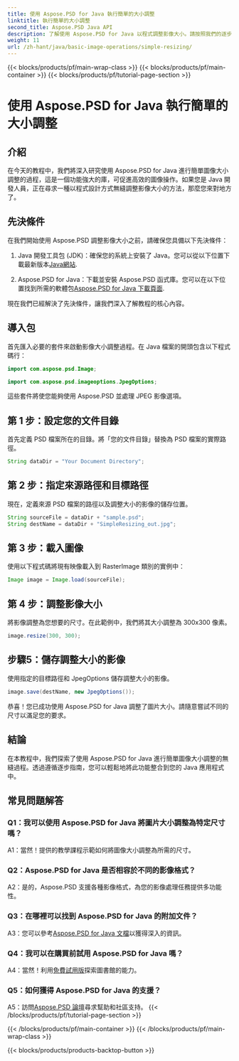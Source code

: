 ```yaml
---
title: 使用 Aspose.PSD for Java 執行簡單的大小調整
linktitle: 執行簡單的大小調整
second_title: Aspose.PSD Java API
description: 了解使用 Aspose.PSD for Java 以程式調整影像大小。請按照我們的逐步指南進行高效率的影像處理。
weight: 11
url: /zh-hant/java/basic-image-operations/simple-resizing/
---
```


{{< blocks/products/pf/main-wrap-class >}}
{{< blocks/products/pf/main-container >}}
{{< blocks/products/pf/tutorial-page-section >}}

# 使用 Aspose.PSD for Java 執行簡單的大小調整

## 介紹

在今天的教程中，我們將深入研究使用 Aspose.PSD for Java 進行簡單圖像大小調整的過程，這是一個功能強大的庫，可促進高效的圖像操作。如果您是 Java 開發人員，正在尋求一種以程式設計方式無縫調整影像大小的方法，那麼您來對地方了。

## 先決條件

在我們開始使用 Aspose.PSD 調整影像大小之前，請確保您具備以下先決條件：

1.  Java 開發工具包 (JDK)：確保您的系統上安裝了 Java。您可以從以下位置下載最新版本[Java網站](https://www.oracle.com/java/).

2. Aspose.PSD for Java：下載並安裝 Aspose.PSD 函式庫。您可以在以下位置找到所需的軟體包[Aspose.PSD for Java 下載頁面](https://releases.aspose.com/psd/java/).

現在我們已經解決了先決條件，讓我們深入了解教程的核心內容。

## 導入包

首先匯入必要的套件來啟動影像大小調整過程。在 Java 檔案的開頭包含以下程式碼行：

```java
import com.aspose.psd.Image;

import com.aspose.psd.imageoptions.JpegOptions;
```

這些套件將使您能夠使用 Aspose.PSD 並處理 JPEG 影像選項。

## 第 1 步：設定您的文件目錄

首先定義 PSD 檔案所在的目錄。將「您的文件目錄」替換為 PSD 檔案的實際路徑。

```java
String dataDir = "Your Document Directory";
```

## 第 2 步：指定來源路徑和目標路徑

現在，定義來源 PSD 檔案的路徑以及調整大小的影像的儲存位置。

```java
String sourceFile = dataDir + "sample.psd";
String destName = dataDir + "SimpleResizing_out.jpg";
```

## 第 3 步：載入圖像

使用以下程式碼將現有映像載入到 RasterImage 類別的實例中：

```java
Image image = Image.load(sourceFile);
```

## 第 4 步：調整影像大小

將影像調整為您想要的尺寸。在此範例中，我們將其大小調整為 300x300 像素。

```java
image.resize(300, 300);
```

## 步驟5：儲存調整大小的影像

使用指定的目標路徑和 JpegOptions 儲存調整大小的影像。

```java
image.save(destName, new JpegOptions());
```

恭喜！您已成功使用 Aspose.PSD for Java 調整了圖片大小。請隨意嘗試不同的尺寸以滿足您的要求。

## 結論

在本教程中，我們探索了使用 Aspose.PSD for Java 進行簡單圖像大小調整的無縫過程。透過遵循逐步指南，您可以輕鬆地將此功能整合到您的 Java 應用程式中。

## 常見問題解答

### Q1：我可以使用 Aspose.PSD for Java 將圖片大小調整為特定尺寸嗎？

A1：當然！提供的教學課程示範如何將圖像大小調整為所需的尺寸。

### Q2：Aspose.PSD for Java 是否相容於不同的影像格式？

A2：是的，Aspose.PSD 支援各種影像格式，為您的影像處理任務提供多功能性。

### Q3：在哪裡可以找到 Aspose.PSD for Java 的附加文件？

 A3：您可以參考[Aspose.PSD for Java 文檔](https://reference.aspose.com/psd/java/)以獲得深入的資訊。

### Q4：我可以在購買前試用 Aspose.PSD for Java 嗎？

 A4：當然！利用[免費試用版](https://releases.aspose.com/)探索圖書館的能力。

### Q5：如何獲得 Aspose.PSD for Java 的支援？

 A5：訪問[Aspose.PSD 論壇](https://forum.aspose.com/c/psd/34)尋求幫助和社區支持。
{{< /blocks/products/pf/tutorial-page-section >}}

{{< /blocks/products/pf/main-container >}}
{{< /blocks/products/pf/main-wrap-class >}}

{{< blocks/products/products-backtop-button >}}
